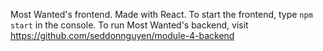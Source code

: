 Most Wanted's frontend. Made with React. To start the frontend, type `npm start` in the console.
To run Most Wanted's backend, visit https://github.com/seddonnguyen/module-4-backend
